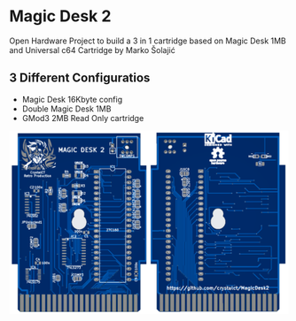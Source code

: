 # Magic Desk 2
Open Hardware Project to build a 3 in 1 cartridge based on Magic Desk 1MB and Universal c64 Cartridge by Marko Šolajić

3 Different Configuratios
--------------------
- Magic Desk 16Kbyte config
- Double Magic Desk 1MB
- GMod3 2MB Read Only cartridge



![PCB](./images/MD2.png)
